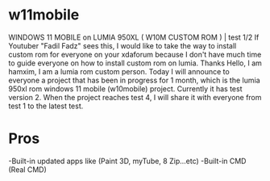 # w11mobile
WINDOWS 11 MOBILE on LUMIA 950XL ( W10M CUSTOM ROM ) | test 1/2
If Youtuber "Fadil Fadz" sees this, I would like to take the way to install custom rom for everyone on your xdaforum because I don't have much time to guide everyone on how to install custom rom on lumia. Thanks
Hello, I am hamxim, I am a lumia rom custom person. Today I will announce to everyone a project that has been in progress for 1 month, which is the lumia 950xl rom windows 11 mobile (w10mobile) project. Currently it has test version 2. When the project reaches test 4, I will share it with everyone from test 1 to the latest test.
# Pros
-Built-in updated apps like (Paint 3D, myTube, 8 Zip...etc)
-Built-in CMD (Real CMD)
